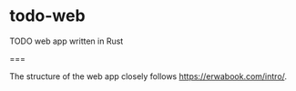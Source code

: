 # todo-web
TODO web app written in Rust

===

The structure of the web app closely follows https://erwabook.com/intro/.
